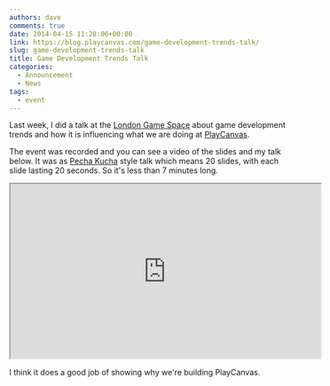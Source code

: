 ```yaml
---
authors: dave
comments: true
date: 2014-04-15 11:28:06+00:00
link: https://blog.playcanvas.com/game-development-trends-talk/
slug: game-development-trends-talk
title: Game Development Trends Talk
categories:
  - Announcement
  - News
tags:
  - event
---
```


Last week, I did a talk at the [London Game Space](http://londongamespace.com) about game development trends and how it is influencing what we are doing at [PlayCanvas](https://playcanvas.com).

The event was recorded and you can see a video of the slides and my talk below. It was as [Pecha Kucha](https://en.wikipedia.org/wiki/PechaKucha) style talk which means 20 slides, with each slide lasting 20 seconds. So it's less than 7 minutes long.

<div className="iframe-container">
    <iframe loading="lazy" width="560" height="315" src="https://www.youtube.com/embed/6ON9LQJc7-8" title="YouTube video player" allow="accelerometer; autoplay; clipboard-write; encrypted-media; gyroscope; picture-in-picture" allowfullscreen></iframe>
</div>

I think it does a good job of showing why we're building PlayCanvas.
